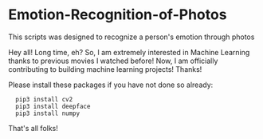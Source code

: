 # Emotion-Recognition-of-Photos
This scripts was designed to recognize a person's emotion through photos 

Hey all! Long time, eh? So, I am extremely interested in Machine Learning thanks to previous movies 
I watched before! Now, I am officially contributing to building machine learning projects! Thanks!

Please install these packages if you have not done so already:

      pip3 install cv2
      pip3 install deepface
      pip3 install numpy
      
That's all folks!       
